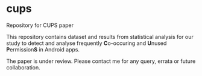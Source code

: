 # cups
Repository for CUPS paper

This repository contains dataset and results from statistical analysis for our study to detect and analyse frequently **C**o-occuring and **U**nused **P**ermission**S** in Android apps.    

The paper is under review. Please contact me for any query, errata or future collaboration. 
